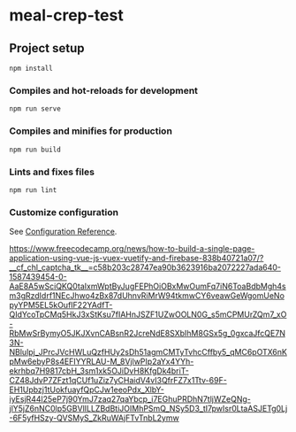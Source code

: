 # meal-crep-test

## Project setup
```
npm install
```

### Compiles and hot-reloads for development
```
npm run serve
```

### Compiles and minifies for production
```
npm run build
```

### Lints and fixes files
```
npm run lint
```

### Customize configuration
See [Configuration Reference](https://cli.vuejs.org/config/).

https://www.freecodecamp.org/news/how-to-build-a-single-page-application-using-vue-js-vuex-vuetify-and-firebase-838b40721a07/?__cf_chl_captcha_tk__=c58b203c28747ea90b3623916ba2072227ada640-1587439454-0-AaE8A5wSciQKQ0taIxmWptByJugFEPhOiOBxMwOumFq7iN6ToaBdbMgh4sm3gRzdIdrf1NEcJhwo4zBx87dUhnvRiMrW94tkmwCY6veawGeWgomUeNopyYPM5EL5kOufIF22YAdfT-QIdYcoTpCMq5HkJ3xStKsu7fIAHnJSZF1UZwOOLN0G_s5mCPMUrZQm7_xO-RbMwSrBymyO5JKJXvnCABsnR2JcreNdE8SXbIhM8GSx5g_0gxcaJfcQE7N3N-NBlulpj_JPrcJVcHWLuQzfHUy2sDh51agmCMTyTvhcCffby5_qMC6pOTX6nKpMw6ebyP8s4EFIYYRLAU-M_8VjlwPIp2aYx4YYh-ekrhbq7H9817cbH_3sm1xk5OJiDvH8KfgDk4briT-CZ48JdvP7ZFzt1qCUf1uZiz7yCHaidV4vI3QfrFZ7x1Ttv-69F-EH1Upbzj1tUokfuayfQpCJw1eeoPdx_XlbY-iyEsjR44l25eP7j90YmJ7zaq27qaYbcp_i7EGhuPRDhN7tljWZeQNg-jlY5jZ6nNC0lp5GBVlILLZBdBtiJOIMhPSmQ_NSy5D3_tI7pwIsr0LtaASJETg0Lj-6F5yfHSzy-QVSMyS_ZkRuWAjFTvTnbL2ymw
